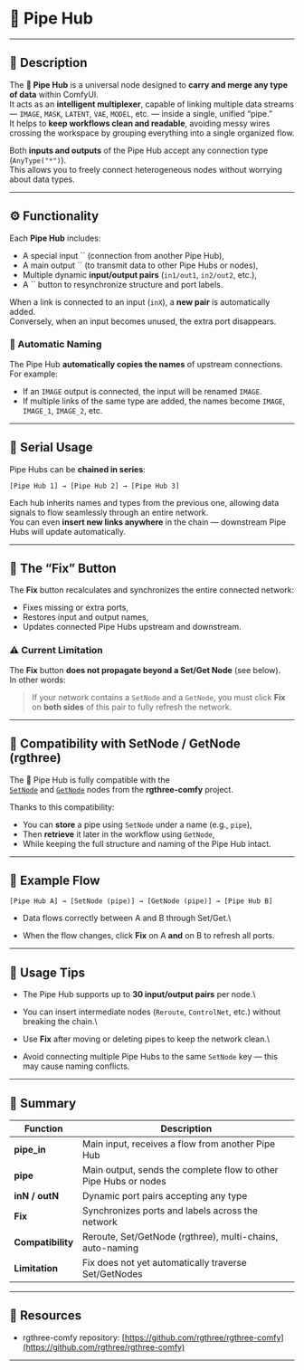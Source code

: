 # 🔗 Pipe Hub

---

## 🧩 Description

The **🔗 Pipe Hub** is a universal node designed to **carry and merge any type of data** within ComfyUI.\
It acts as an **intelligent multiplexer**, capable of linking multiple data streams — `IMAGE`, `MASK`, `LATENT`, `VAE`, `MODEL`, etc. — inside a single, unified “pipe.”\
It helps to **keep workflows clean and readable**, avoiding messy wires crossing the workspace by grouping everything into a single organized flow.

Both **inputs and outputs** of the Pipe Hub accept any connection type (`AnyType("*")`).\
This allows you to freely connect heterogeneous nodes without worrying about data types.

---

## ⚙️ Functionality

Each **Pipe Hub** includes:

- A special input `` (connection from another Pipe Hub),
- A main output `` (to transmit data to other Pipe Hubs or nodes),
- Multiple dynamic **input/output pairs** (`in1/out1`, `in2/out2`, etc.),
- A `` button to resynchronize structure and port labels.

When a link is connected to an input (`inX`), a **new pair** is automatically added.\
Conversely, when an input becomes unused, the extra port disappears.

### 🧤 Automatic Naming

The Pipe Hub **automatically copies the names** of upstream connections.\
For example:

- If an `IMAGE` output is connected, the input will be renamed `IMAGE`.
- If multiple links of the same type are added, the names become `IMAGE`, `IMAGE_1`, `IMAGE_2`, etc.

---

## 🔁 Serial Usage

Pipe Hubs can be **chained in series**:

```
[Pipe Hub 1] → [Pipe Hub 2] → [Pipe Hub 3]
```

Each hub inherits names and types from the previous one, allowing data signals to flow seamlessly through an entire network.\
You can even **insert new links anywhere** in the chain — downstream Pipe Hubs will update automatically.

---

## 🧱 The “Fix” Button

The **Fix** button recalculates and synchronizes the entire connected network:

- Fixes missing or extra ports,
- Restores input and output names,
- Updates connected Pipe Hubs upstream and downstream.

### ⚠️ Current Limitation

The **Fix** button **does not propagate beyond a Set/Get Node** (see below).\
In other words:

> If your network contains a `SetNode` and a `GetNode`, you must click **Fix** on **both sides** of this pair to fully refresh the network.

---

## 🔌 Compatibility with SetNode / GetNode (rgthree)

The 🔗 Pipe Hub is fully compatible with the\
[`SetNode`](https://github.com/rgthree/rgthree-comfy) and [`GetNode`](https://github.com/rgthree/rgthree-comfy) nodes from the **rgthree-comfy** project.

Thanks to this compatibility:

- You can **store** a pipe using `SetNode` under a name (e.g., `pipe`),
- Then **retrieve** it later in the workflow using `GetNode`,
- While keeping the full structure and naming of the Pipe Hub intact.

---

## 🔄 Example Flow

```
[Pipe Hub A] → [SetNode (pipe)] → [GetNode (pipe)] → [Pipe Hub B]
```

- Data flows correctly between A and B through Set/Get.\


- When the flow changes, click **Fix** on A **and** on B to refresh all ports.

---

## 🧠 Usage Tips

- The Pipe Hub supports up to **30 input/output pairs** per node.\


- You can insert intermediate nodes (`Reroute`, `ControlNet`, etc.) without breaking the chain.\


- Use **Fix** after moving or deleting pipes to keep the network clean.\


- Avoid connecting multiple Pipe Hubs to the same `SetNode` key — this may cause naming conflicts.

---

## 🧩 Summary

| Function          | Description                                                      |
| ----------------- | ---------------------------------------------------------------- |
| **pipe\_in**      | Main input, receives a flow from another Pipe Hub                |
| **pipe**          | Main output, sends the complete flow to other Pipe Hubs or nodes |
| **inN / outN**    | Dynamic port pairs accepting any type                            |
| **Fix**           | Synchronizes ports and labels across the network                 |
| **Compatibility** | Reroute, Set/GetNode (rgthree), multi-chains, auto-naming        |
| **Limitation**    | Fix does not yet automatically traverse Set/GetNodes             |

---

## 🔗 Resources

- rgthree-comfy repository: [https://github.com/rgthree/rgthree-comfy](https://github.com/rgthree/rgthree-comfy)

---


